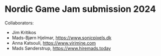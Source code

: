 # Nordic Game Jam submission 2024

Collaborators:
- Jim Kritikos
- Mads-Bjørn Hjelmar, https://www.sonicpixels.dk
- Anna Katsouli, https://www.virimine.com
- Mads Sønderstrup, https://www.hiremads.today
